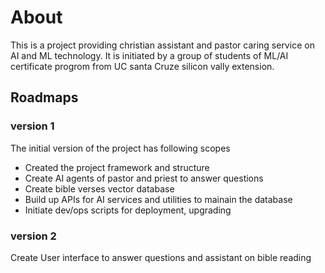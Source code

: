 # About
This is a project providing christian assistant and pastor caring service on AI and ML technology.
It is initiated by a group of students of ML/AI certificate progrom from UC santa Cruze silicon vally extension. 

## Roadmaps
### version 1
The initial version of the project has following scopes
 - Created the project framework and structure 
 - Create AI agents of pastor and priest to answer questions 
 - Create bible verses vector database
 - Build up APIs for AI services and utilities to mainain the database
 - Initiate dev/ops scripts for deployment, upgrading

### version 2
Create User interface to answer questions and assistant on bible reading



